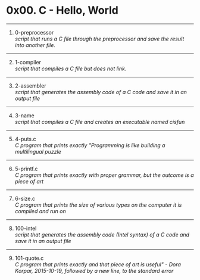 # 0x00. C - Hello, World
---
1. 0-preprocessor </br>
_script that runs a C file through the preprocessor and save the result into another file._
---
2. 1-compiler </br>
_script that compiles a C file but does not link._
---
3. 2-assembler </br>
_script that generates the assembly code of a C code and save it in an output file_
---
4. 3-name </br>
_script that compiles a C file and creates an executable named cisfun_
---
5. 4-puts.c </br>
_C program that prints exactly "Programming is like building a multilingual puzzle_
---
6. 5-printf.c </br>
_C program that prints exactly with proper grammar, but the outcome is a piece of art_
---
7. 6-size.c </br>
_C program that prints the size of various types on the computer it is compiled and run on_
---
8. 100-intel </br>
_script that generates the assembly code (Intel syntax) of a C code and save it in an output file_
---
9. 101-quote.c </br>
_C program that prints exactly and that piece of art is useful" - Dora Korpar, 2015-10-19, followed by a new line, to the standard error_ 
